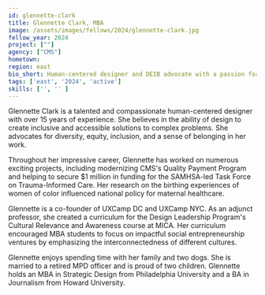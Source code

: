 ```yaml
---
id: glennette-clark
title: Glennette Clark, MBA
image: /assets/images/fellows/2024/glennette-clark.jpg
fellow_year: 2024
project: [""]
agency: ["CMS"]
hometown: 
region: east
bio_short: Human-centered designer and DEIB advocate with a passion for solving complex problems.
tags: ['east', '2024', 'active']
skills: ['', '' ]
---
```

Glennette Clark is a talented and compassionate human-centered designer with over 15 years of experience. She believes in the ability of design to create inclusive and accessible solutions to complex problems. She advocates for diversity, equity, inclusion, and a sense of belonging in her work.

Throughout her impressive career, Glennette has worked on numerous exciting projects, including modernizing CMS's Quality Payment Program and helping to secure $1 million in funding for the SAMHSA-led Task Force on Trauma-Informed Care. Her research on the birthing experiences of women of color influenced national policy for maternal healthcare. 

Glennette is a co-founder of UXCamp DC and UXCamp NYC. As an adjunct professor, she created a curriculum for the Design Leadership Program's Cultural Relevance and Awareness course at MICA. Her curriculum encouraged MBA students to focus on impactful social entrepreneurship ventures by emphasizing the interconnectedness of different cultures.

Glennette enjoys spending time with her family and two dogs. She is married to a retired MPD officer and is proud of two children. Glennette holds an MBA in Strategic Design from Philadelphia University and a BA in Journalism from Howard University.
